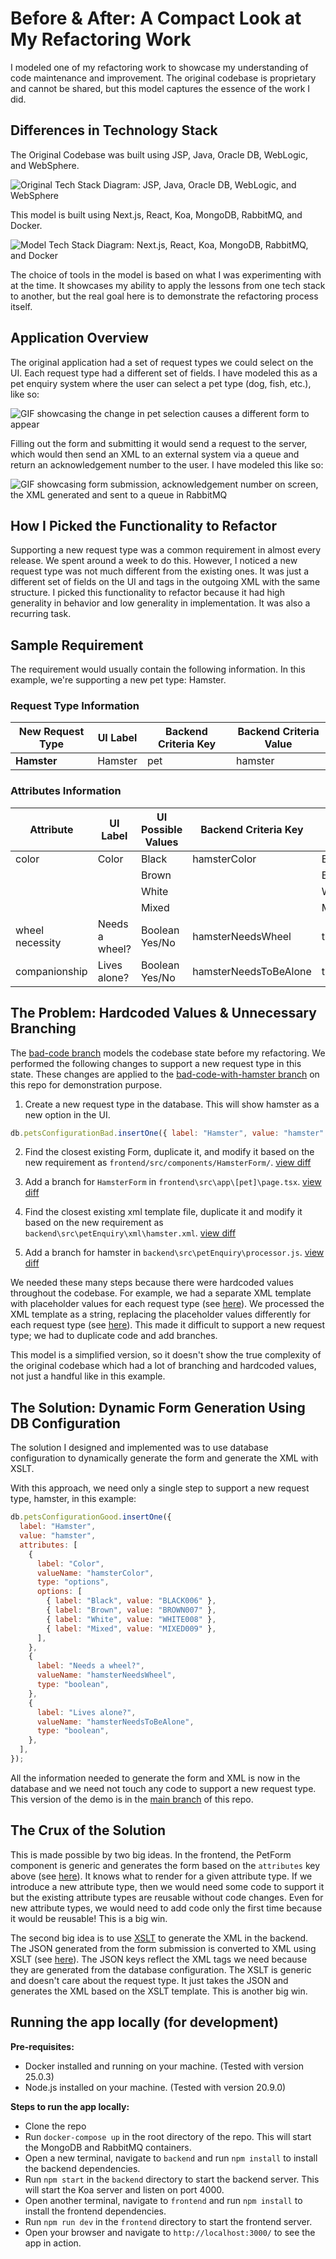 # Before & After: A Compact Look at My Refactoring Work

I modeled one of my refactoring work to showcase my understanding of code maintenance and improvement. The original codebase is proprietary and cannot be shared, but this model captures the essence of the work I did.

## Differences in Technology Stack

The Original Codebase was built using JSP, Java, Oracle DB, WebLogic, and WebSphere.

![Original Tech Stack Diagram: JSP, Java, Oracle DB, WebLogic, and WebSphere](./docs/original_tech_stack.png)

This model is built using Next.js, React, Koa, MongoDB, RabbitMQ, and Docker.

![Model Tech Stack Diagram: Next.js, React, Koa, MongoDB, RabbitMQ, and Docker](./docs/model_tech_stack.png)

The choice of tools in the model is based on what I was experimenting with at the time. It showcases my ability to apply the lessons from one tech stack to another, but the real goal here is to demonstrate the refactoring process itself.

## Application Overview

The original application had a set of request types we could select on the UI. Each request type had a different set of fields. I have modeled this as a pet enquiry system where the user can select a pet type (dog, fish, etc.), like so:

![GIF showcasing the change in pet selection causes a different form to appear](./docs/showcase_pet_form_variation.gif)

Filling out the form and submitting it would send a request to the server, which would then send an XML to an external system via a queue and return an acknowledgement number to the user. I have modeled this like so:

![GIF showcasing form submission, acknowledgement number on screen, the XML generated and sent to a queue in RabbitMQ](./docs/showcase_request_flow.gif)

## How I Picked the Functionality to Refactor

Supporting a new request type was a common requirement in almost every release. We spent around a week to do this. However, I noticed a new request type was not much different from the existing ones. It was just a different set of fields on the UI and tags in the outgoing XML with the same structure. I picked this functionality to refactor because it had high generality in behavior and low generality in implementation. It was also a recurring task.

## Sample Requirement

The requirement would usually contain the following information. In this example, we're supporting a new pet type: Hamster.

### Request Type Information

| New Request Type | UI Label |  Backend Criteria Key | Backend Criteria Value |
| ---------------- | -------- |  -------------------- | ---------------------- |
| **Hamster**      | Hamster  |  pet                  | hamster                |

### Attributes Information

| Attribute       | UI Label       | UI Possible Values | Backend Criteria Key  | Backend Criteria Value |
| --------------- | -------------- | ------------------ | --------------------- | ---------------------- |
| color           | Color          | Black              | hamsterColor          | BLACK006               |
|                 |                | Brown              |                       | BROWN007               |
|                 |                | White              |                       | WHITE008               |
|                 |                | Mixed              |                       | MIXED009               |
| wheel necessity | Needs a wheel? | Boolean Yes/No     | hamsterNeedsWheel     | true/false             |
| companionship   | Lives alone?   | Boolean Yes/No     | hamsterNeedsToBeAlone | true/false             |

## The Problem: Hardcoded Values & Unnecessary Branching

The [bad-code branch][6] models the codebase state before my refactoring. We performed the following changes to support a new request type in this state. These changes are applied to the [bad-code-with-hamster branch][5] on this repo for demonstration purpose.

1. Create a new request type in the database. This will show hamster as a new option in the UI.

```js
db.petsConfigurationBad.insertOne({ label: "Hamster", value: "hamster" });
```

2. Find the closest existing Form, duplicate it, and modify it based on the new requirement as `frontend/src/components/HamsterForm/`. [view diff][1]

3. Add a branch for `HamsterForm` in `frontend\src\app\[pet]\page.tsx`. [view diff][2]

4. Find the closest existing xml template file, duplicate it and modify it based on the new requirement as `backend\src\petEnquiry\xml\hamster.xml`. [view diff][3]

5. Add a branch for hamster in `backend\src\petEnquiry\processor.js`. [view diff][4]

We needed these many steps because there were hardcoded values throughout the codebase. For example, we had a separate XML template with placeholder values for each request type (see [here][10]). We processed the XML template as a string, replacing the placeholder values differently for each request type (see [here][11]). This made it difficult to support a new request type; we had to duplicate code and add branches.

This model is a simplified version, so it doesn't show the true complexity of the original codebase which had a lot of branching and hardcoded values, not just a handful like in this example.

## The Solution: Dynamic Form Generation Using DB Configuration

The solution I designed and implemented was to use database configuration to dynamically generate the form and generate the XML with XSLT.

With this approach, we need only a single step to support a new request type, hamster, in this example:

```js
db.petsConfigurationGood.insertOne({
  label: "Hamster",
  value: "hamster",
  attributes: [
    {
      label: "Color",
      valueName: "hamsterColor",
      type: "options",
      options: [
        { label: "Black", value: "BLACK006" },
        { label: "Brown", value: "BROWN007" },
        { label: "White", value: "WHITE008" },
        { label: "Mixed", value: "MIXED009" },
      ],
    },
    {
      label: "Needs a wheel?",
      valueName: "hamsterNeedsWheel",
      type: "boolean",
    },
    {
      label: "Lives alone?",
      valueName: "hamsterNeedsToBeAlone",
      type: "boolean",
    },
  ],
});
```

All the information needed to generate the form and XML is now in the database and we need not touch any code to support a new request type. This version of the demo is in the [main branch][7] of this repo.

## The Crux of the Solution

This is made possible by two big ideas. In the frontend, the PetForm component is generic and generates the form based on the `attributes` key above (see [here][8]). It knows what to render for a given attribute type. If we introduce a new attribute type, then we would need some code to support it but the existing attribute types are reusable without code changes. Even for new attribute types, we would need to add code only the first time because it would be reusable! This is a big win.

The second big idea is to use [XSLT][9] to generate the XML in the backend. The JSON generated from the form submission is converted to XML using XSLT (see [here][12]). The JSON keys reflect the XML tags we need because they are generated from the database configuration. The XSLT is generic and doesn't care about the request type. It just takes the JSON and generates the XML based on the XSLT template. This is another big win.

## Running the app locally (for development)

**Pre-requisites:**

- Docker installed and running on your machine. (Tested with version 25.0.3)
- Node.js installed on your machine. (Tested with version 20.9.0)

**Steps to run the app locally:**

- Clone the repo
- Run `docker-compose up` in the root directory of the repo. This will start the MongoDB and RabbitMQ containers.
- Open a new terminal, navigate to `backend` and run `npm install` to install the backend dependencies.
- Run `npm start` in the `backend` directory to start the backend server. This will start the Koa server and listen on port 4000.
- Open another terminal, navigate to `frontend` and run `npm install` to install the frontend dependencies.
- Run `npm run dev` in the `frontend` directory to start the frontend server.
- Open your browser and navigate to `http://localhost:3000/` to see the app in action.

[1]: https://github.com/andrewnessinjim/refactor-demo-xml/commit/98214662d373898e6067790166f02811ca295ad1
[2]: https://github.com/andrewnessinjim/refactor-demo-xml/commit/faefa5bc2bd0a406c6f38d571cd0a5c50166fe37
[3]: https://github.com/andrewnessinjim/refactor-demo-xml/commit/024e727c1aae91435ab538a8ab03765aba12c28d
[4]: https://github.com/andrewnessinjim/refactor-demo-xml/commit/8605788c80edfdd88168726b4ab251652e6b8c96
[5]: https://github.com/andrewnessinjim/refactor-demo-xml/commits/bad-code-with-hamster/
[6]: https://github.com/andrewnessinjim/refactor-demo-xml/tree/bad-code
[7]: https://github.com/andrewnessinjim/refactor-demo-xml/tree/main
[8]: https://github.com/andrewnessinjim/refactor-demo-xml/blob/main/frontend/src/components/PetForm/PetForm.tsx#L97-L104
[9]: https://github.com/andrewnessinjim/refactor-demo-xml/blob/main/backend/src/petEnquiry/xsl/petSearchRequest.xsl
[10]: https://github.com/andrewnessinjim/refactor-demo-xml/tree/bad-code/backend/src/petEnquiry/xml
[11]: https://github.com/andrewnessinjim/refactor-demo-xml/blob/bad-code/backend/src/petEnquiry/processor.js#L15-L41
[12]: https://github.com/andrewnessinjim/refactor-demo-xml/blob/main/backend/src/petEnquiry/processor.js#L14-L27
